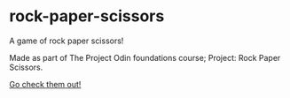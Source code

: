 # rock-paper-scissors
A game of rock paper scissors!

Made as part of The Project Odin foundations course; Project: Rock Paper Scissors.

[Go check them out!](https://www.theodinproject.com/)
